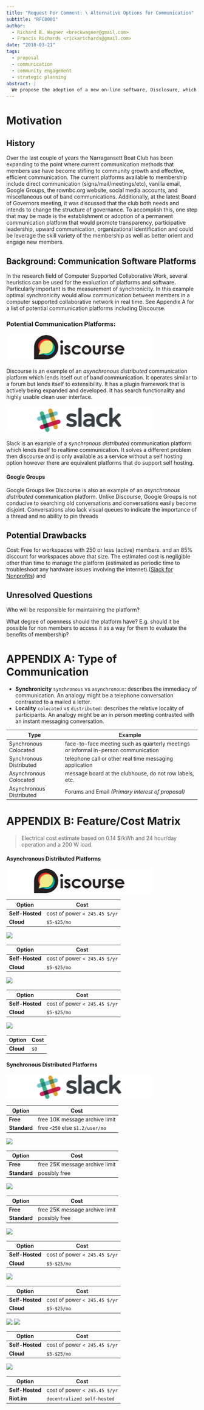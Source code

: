 ```yaml
---
title: "Request For Comment: \ Alternative Options for Communication"
subtitle: "RFC0001"
author:
  - Richard B. Wagner <breckwagner@gmail.com>
  - Francis Richards <rickarichards@gmail.com>
date: "2018-03-21"
tags:
  - proposal
  - communication
  - community engagement
  - strategic planning
abstract: |
  We propose the adoption of a new on-line software, Disclosure, which will better meet the needs for broad-based communication between NBC community members.
---
```


Motivation
================================================================================

History
--------------------------------------------------------------------------------
Over the last couple of years the Narragansett Boat Club has been expanding to the point where current communication methods that members use have become stifling to community growth and effective, efficient communication. The current platforms available to membership include direct communication (signs/mail/meetings/etc), vanilla email, Google Groups, the rownbc.org website, social media accounts, and miscellaneous out of band communications. Additionally, at the latest Board of Governors meeting, it was discussed that the club both needs and intends to change the structure of governance. To accomplish this, one step that may be made is the establishment or adoption of a permanent communication platform that would promote transparency, participative leadership, upward communication, organizational identification and could be leverage the skill variety of the membership as well as better orient and engage new members.

Background: Communication Software Platforms
--------------------------------------------------------------------------------

In the research field of Computer Supported Collaborative Work, several heuristics can be used for the evaluation of platforms and software. Particularly important is the measurement of synchronicity. In this example optimal synchronicity would allow communication between members in a computer supported collaborative network in real time. See Appendix A for a list of potential communication platforms including Discourse.

### Potential Communication Platforms:

#### [![Discourse][discourse]](https://www.discourse.org/)  
Discourse is an example of an *asynchronous distributed* communication platform which lends itself out of band communication. It operates similar to a forum but lends itself to extensibility. It has a plugin framework that is actively being expanded and developed. It has search functionality and highly usable clean user interface.

#### [![Slack][slack]](https://slack.com/)  
Slack is an example of a *synchronous distributed* communication platform which lends itself to realtime communication. It solves a different problem then discourse and is only available as a service without a self hosting option however there are equivalent platforms that do support self hosting.

#### Google Groups
Google Groups like Discourse is also an example of an *asynchronous distributed* communication platform. Unlike Discourse, Google Groups is not conducive to searching old conversations and conversations easily become disjoint. Conversations also lack visual queues to indicate the importance of a thread and no ability to pin threads

Potential Drawbacks
--------------------------------------------------------------------------------

Cost: Free for workspaces with 250 or less (active) members. and an 85% discount for workspaces above that size.  The estimated cost is negligible other than time to manage the platform (estimated as periodic time to troubleshoot any hardware issues involving the internet).([Slack for Nonprofits](https://get.slack.help/hc/en-us/articles/204368833-Slack-for-Nonprofits)) and

Unresolved Questions
--------------------------------------------------------------------------------

Who will be responsible for maintaining the platform?  

What degree of openness should the platform have? E.g. should it be possible for non members to access it as a way for them to evaluate the benefits of membership?   



APPENDIX A: Type of Communication
================================================================================

 - **Synchronicity** `synchronous` vs `asynchronous`: describes the immediacy of communication. An analogy might be a telephone conversation contrasted to a mailed a letter.  
 - **Locality** `colocated` vs `distributed`: describes the relative locality of participants. An analogy might be an in person meeting contrasted with an instant messaging conversation.

| Type | Example |
| ---- | --- |
| Synchronous Colocated | face-to-face meeting such as quarterly meetings or informal in-person communication|
| Synchronous Distributed | telephone call or other real time messaging application |
| Asynchronous Colocated | message board at the clubhouse, do not row labels, etc. |
| Asynchronous Distributed | Forums and Email *(Primary interest of proposal)* |




APPENDIX B: Feature/Cost Matrix
================================================================================
> Electrical cost estimate based on 0.14 $/kWh and 24 hour/day operation and a 200 W load.  

#### Asynchronous Distributed Platforms


![][discourse]

| Option                      | Cost                            |
| --------------------------- | ------------------------------- |
| **Self-Hosted**             | cost of power `< 245.45 $/yr`   |
| **Cloud**                   | `$5-$25/mo`                     |


![][flarum]

| Option                      | Cost                            |
| --------------------------- | ------------------------------- |
| **Self-Hosted**             | cost of power `< 245.45 $/yr`   |
| **Cloud**                   | `$5-$25/mo`                     |


![][nodebb]

| Option                      | Cost                            |
| --------------------------- | ------------------------------- |
| **Self-Hosted**             | cost of power `< 245.45 $/yr`   |
| **Cloud**                   | `$5-$25/mo`                     |


![][google-groups]

| Option                      | Cost                            |
| --------------------------- | ------------------------------- |
| **Cloud**                   | `$0`                            |


#### Synchronous Distributed Platforms

![][slack]

| Option                      | Cost                            |
| --------------------------- | ------------------------------- |
| **Free**                    | free 10K message archive limit  |
| **Standard**                | free `<250` else `$1.2/user/mo` |

![][stride]

| Option                      | Cost                            |
| --------------------------- | ------------------------------- |
| **Free**                    | free 25K message archive limit  |
| **Standard**                | possibly free                   |

![][hipchat]

| Option                      | Cost                            |
| --------------------------- | ------------------------------- |
| **Free**                    | free 25K message archive limit  |
| **Standard**                | possibly free                   |

![][mattermost]

| Option                      | Cost                            |
| --------------------------- | ------------------------------- |
| **Self-Hosted**             | cost of power `< 245.45 $/yr`   |
| **Cloud**                   | `$5-$25/mo`                     |

![][rocketchat]

| Option                      | Cost                            |
| --------------------------- | ------------------------------- |
| **Self-Hosted**             | cost of power `< 245.45 $/yr`   |
| **Cloud**                   | `$5-$25/mo`                     |

![][zulip] ![][zulip2]

| Option                      | Cost                            |
| --------------------------- | ------------------------------- |
| **Self-Hosted**             | cost of power `< 245.45 $/yr`   |
| **Cloud**                   | `$5-$25/mo`                     |

![][matrix]

| Option                      | Cost                            |
| --------------------------- | ------------------------------- |
| **Self-Hosted**             | cost of power `< 245.45 $/yr`   |
| **Riot.im**                 | `decentralized self-hosted`     |




[google-groups]:assets/google-groups.png
[slack]:assets/slack.png
[flarum]:assets/flarum.png
[nodebb]:assets/nodebb.png
[discourse]:assets/discourse.png
[stride]:assets/stride.png
[hipchat]:assets/hipchat.png
[zulip]:assets/zulip.png
[zulip2]:assets/zulip2.png
[rocketchat]:assets/rocketchat.png
[matrix]:assets/matrix.png
[mattermost]:assets/mattermost.png

